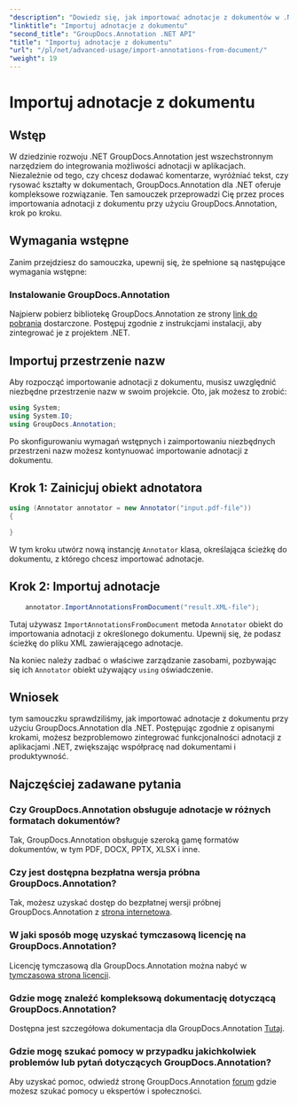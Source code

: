 ```yaml
---
"description": "Dowiedz się, jak importować adnotacje z dokumentów w .NET przy użyciu GroupDocs.Annotation. Postępuj zgodnie z naszym samouczkiem krok po kroku, aby zapewnić bezproblemową integrację."
"linktitle": "Importuj adnotacje z dokumentu"
"second_title": "GroupDocs.Annotation .NET API"
"title": "Importuj adnotacje z dokumentu"
"url": "/pl/net/advanced-usage/import-annotations-from-document/"
"weight": 19
---
```


# Importuj adnotacje z dokumentu

## Wstęp
W dziedzinie rozwoju .NET GroupDocs.Annotation jest wszechstronnym narzędziem do integrowania możliwości adnotacji w aplikacjach. Niezależnie od tego, czy chcesz dodawać komentarze, wyróżniać tekst, czy rysować kształty w dokumentach, GroupDocs.Annotation dla .NET oferuje kompleksowe rozwiązanie. Ten samouczek przeprowadzi Cię przez proces importowania adnotacji z dokumentu przy użyciu GroupDocs.Annotation, krok po kroku.
## Wymagania wstępne
Zanim przejdziesz do samouczka, upewnij się, że spełnione są następujące wymagania wstępne:
### Instalowanie GroupDocs.Annotation
Najpierw pobierz bibliotekę GroupDocs.Annotation ze strony [link do pobrania](https://releases.groupdocs.com/annotation/net/) dostarczone. Postępuj zgodnie z instrukcjami instalacji, aby zintegrować je z projektem .NET.

## Importuj przestrzenie nazw
Aby rozpocząć importowanie adnotacji z dokumentu, musisz uwzględnić niezbędne przestrzenie nazw w swoim projekcie. Oto, jak możesz to zrobić:

```csharp
using System;
using System.IO;
using GroupDocs.Annotation;
```

Po skonfigurowaniu wymagań wstępnych i zaimportowaniu niezbędnych przestrzeni nazw możesz kontynuować importowanie adnotacji z dokumentu.
## Krok 1: Zainicjuj obiekt adnotatora
```csharp
using (Annotator annotator = new Annotator("input.pdf-file"))
{

}
```
W tym kroku utwórz nową instancję `Annotator` klasa, określająca ścieżkę do dokumentu, z którego chcesz importować adnotacje.
## Krok 2: Importuj adnotacje
```csharp
	annotator.ImportAnnotationsFromDocument("result.XML-file");
```
Tutaj używasz `ImportAnnotationsFromDocument` metoda `Annotator` obiekt do importowania adnotacji z określonego dokumentu. Upewnij się, że podasz ścieżkę do pliku XML zawierającego adnotacje.

Na koniec należy zadbać o właściwe zarządzanie zasobami, pozbywając się ich `Annotator` obiekt używający `using` oświadczenie.

## Wniosek
tym samouczku sprawdziliśmy, jak importować adnotacje z dokumentu przy użyciu GroupDocs.Annotation dla .NET. Postępując zgodnie z opisanymi krokami, możesz bezproblemowo zintegrować funkcjonalności adnotacji z aplikacjami .NET, zwiększając współpracę nad dokumentami i produktywność.
## Najczęściej zadawane pytania
### Czy GroupDocs.Annotation obsługuje adnotacje w różnych formatach dokumentów?
Tak, GroupDocs.Annotation obsługuje szeroką gamę formatów dokumentów, w tym PDF, DOCX, PPTX, XLSX i inne.
### Czy jest dostępna bezpłatna wersja próbna GroupDocs.Annotation?
Tak, możesz uzyskać dostęp do bezpłatnej wersji próbnej GroupDocs.Annotation z [strona internetowa](https://releases.groupdocs.com/).
### W jaki sposób mogę uzyskać tymczasową licencję na GroupDocs.Annotation?
Licencję tymczasową dla GroupDocs.Annotation można nabyć w [tymczasowa strona licencji](https://purchase.groupdocs.com/temporary-license/).
### Gdzie mogę znaleźć kompleksową dokumentację dotyczącą GroupDocs.Annotation?
Dostępna jest szczegółowa dokumentacja dla GroupDocs.Annotation [Tutaj](https://tutorials.groupdocs.com/annotation/net/).
### Gdzie mogę szukać pomocy w przypadku jakichkolwiek problemów lub pytań dotyczących GroupDocs.Annotation?
Aby uzyskać pomoc, odwiedź stronę GroupDocs.Annotation [forum](https://forum.groupdocs.com/c/annotation/10) gdzie możesz szukać pomocy u ekspertów i społeczności.